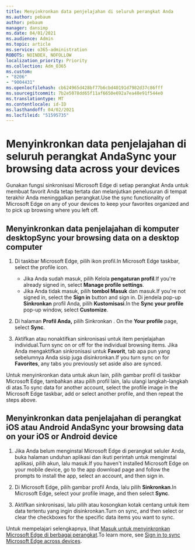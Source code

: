 ```yaml
---
title: Menyinkronkan data penjelajahan di seluruh perangkat Anda
ms.author: pebaum
author: pebaum
manager: dansimp
ms.date: 04/01/2021
ms.audience: Admin
ms.topic: article
ms.service: o365-administration
ROBOTS: NOINDEX, NOFOLLOW
localization_priority: Priority
ms.collection: Adm_O365
ms.custom:
- "8206"
- "9004431"
ms.openlocfilehash: cb624965d428bf77b6cbd40191d7982d37c86fff
ms.sourcegitcommit: 7b2e5078dd65f11af6650e692a7ea48e91f544e0
ms.translationtype: MT
ms.contentlocale: id-ID
ms.lasthandoff: 04/02/2021
ms.locfileid: "51595735"
---
```

# <a name="sync-your-browsing-data-across-your-devices"></a><span data-ttu-id="8078d-102">Menyinkronkan data penjelajahan di seluruh perangkat Anda</span><span class="sxs-lookup"><span data-stu-id="8078d-102">Sync your browsing data across your devices</span></span>

<span data-ttu-id="8078d-103">Gunakan fungsi sinkronisasi Microsoft Edge di setiap perangkat Anda untuk membuat favorit Anda tetap tertata dan melanjutkan penelusuran di tempat terakhir Anda meninggalkan perangkat.</span><span class="sxs-lookup"><span data-stu-id="8078d-103">Use the sync functionality of Microsoft Edge on any of your devices to keep your favorites organized and to pick up browsing where you left off.</span></span>

## <a name="sync-your-browsing-data-on-a-desktop-computer"></a><span data-ttu-id="8078d-104">Menyinkronkan data penjelajahan di komputer desktop</span><span class="sxs-lookup"><span data-stu-id="8078d-104">Sync your browsing data on a desktop computer</span></span>

1. <span data-ttu-id="8078d-105">Di taskbar Microsoft Edge, pilih ikon profil.</span><span class="sxs-lookup"><span data-stu-id="8078d-105">In Microsoft Edge taskbar, select the profile icon.</span></span>
    
    - <span data-ttu-id="8078d-106">Jika Anda sudah masuk, pilih Kelola **pengaturan profil**.</span><span class="sxs-lookup"><span data-stu-id="8078d-106">If you're already signed in, select **Manage profile settings**.</span></span>
    - <span data-ttu-id="8078d-107">Jika Anda tidak masuk, pilih **tombol Masuk** dan masuk.</span><span class="sxs-lookup"><span data-stu-id="8078d-107">If you're not signed in, select the **Sign in** button and sign in.</span></span> <span data-ttu-id="8078d-108">Di jendela pop-up **Sinkronkan** profil Anda, pilih **Kustomisasi**.</span><span class="sxs-lookup"><span data-stu-id="8078d-108">In the **Sync your profile** pop-up window, select **Customize**.</span></span>

1. <span data-ttu-id="8078d-109">Di halaman **Profil Anda,** pilih Sinkronkan . </span><span class="sxs-lookup"><span data-stu-id="8078d-109">On the **Your profile** page, select **Sync**.</span></span>

1. <span data-ttu-id="8078d-110">Aktifkan atau nonaktifkan sinkronisasi untuk item penjelajahan individual.</span><span class="sxs-lookup"><span data-stu-id="8078d-110">Turn sync on or off for the individual browsing items.</span></span> <span data-ttu-id="8078d-111">Jika Anda mengaktifkan sinkronisasi untuk **Favorit**, tab apa pun yang sebelumnya Anda sisip juga disinkronkan.</span><span class="sxs-lookup"><span data-stu-id="8078d-111">If you turn sync on for **Favorites**, any tabs you previously set aside also are synced.</span></span>

<span data-ttu-id="8078d-112">Untuk menyinkronkan data untuk akun lain, pilih gambar profil di taskbar Microsoft Edge, tambahkan atau pilih profil lain, lalu ulangi langkah-langkah di atas.</span><span class="sxs-lookup"><span data-stu-id="8078d-112">To sync data for another account, select the profile image in the Microsoft Edge taskbar, add or select another profile, and then repeat the steps above.</span></span>

## <a name="sync-your-browsing-data-on-your-ios-or-android-device"></a><span data-ttu-id="8078d-113">Menyinkronkan data penjelajahan di perangkat iOS atau Android Anda</span><span class="sxs-lookup"><span data-stu-id="8078d-113">Sync your browsing data on your iOS or Android device</span></span>

1. <span data-ttu-id="8078d-114">Jika Anda belum menginstal Microsoft Edge di perangkat seluler Anda, buka halaman unduhan aplikasi dan ikuti perintah untuk menginstal aplikasi, pilih akun, lalu masuk.</span><span class="sxs-lookup"><span data-stu-id="8078d-114">If you haven't installed Microsoft Edge on your mobile device, go to the app download page and follow the prompts to install the app, select an account, and then sign in.</span></span>

1. <span data-ttu-id="8078d-115">Di Microsoft Edge, pilih gambar profil Anda, lalu pilih **Sinkronkan**.</span><span class="sxs-lookup"><span data-stu-id="8078d-115">In Microsoft Edge, select your profile image, and then select **Sync**.</span></span>

1. <span data-ttu-id="8078d-116">Aktifkan sinkronisasi, lalu pilih atau kosongkan kotak centang untuk item data tertentu yang ingin disinkronkan.</span><span class="sxs-lookup"><span data-stu-id="8078d-116">Turn on sync, and then select or clear the checkboxes for the specific data items you want to sync.</span></span>

<span data-ttu-id="8078d-117">Untuk mempelajari selengkapnya, lihat [Masuk untuk menyinkronkan Microsoft Edge di berbagai perangkat](https://go.microsoft.com/fwlink/?linkid=2145501).</span><span class="sxs-lookup"><span data-stu-id="8078d-117">To learn more, see [Sign in to sync Microsoft Edge across devices](https://go.microsoft.com/fwlink/?linkid=2145501).</span></span>
